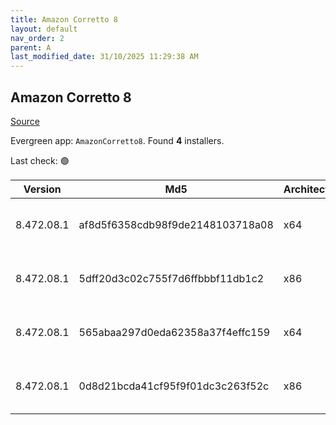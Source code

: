 ```yaml
---
title: Amazon Corretto 8
layout: default
nav_order: 2
parent: A
last_modified_date: 31/10/2025 11:29:38 AM
---
```


## Amazon Corretto 8

[Source](https://aws.amazon.com/corretto/)

Evergreen app: `AmazonCorretto8`. Found **4** installers.

Last check: 🟢

| Version    | Md5                              | Architecture | Type | URI                                                                                                                                                                                                      |
| ---------- | -------------------------------- | ------------ | ---- | -------------------------------------------------------------------------------------------------------------------------------------------------------------------------------------------------------- |
| 8.472.08.1 | af8d5f6358cdb98f9de2148103718a08 | x64          | msi  | [https://corretto.aws/downloads/resources/8.472.08.1/amazon-corretto-8.472.08.1-windows-x64-jdk.msi](https://corretto.aws/downloads/resources/8.472.08.1/amazon-corretto-8.472.08.1-windows-x64-jdk.msi) |
| 8.472.08.1 | 5dff20d3c02c755f7d6ffbbbf11db1c2 | x86          | msi  | [https://corretto.aws/downloads/resources/8.472.08.1/amazon-corretto-8.472.08.1-windows-x86-jdk.msi](https://corretto.aws/downloads/resources/8.472.08.1/amazon-corretto-8.472.08.1-windows-x86-jdk.msi) |
| 8.472.08.1 | 565abaa297d0eda62358a37f4effc159 | x64          | zip  | [https://corretto.aws/downloads/resources/8.472.08.1/amazon-corretto-8.472.08.1-windows-x64-jre.zip](https://corretto.aws/downloads/resources/8.472.08.1/amazon-corretto-8.472.08.1-windows-x64-jre.zip) |
| 8.472.08.1 | 0d8d21bcda41cf95f9f01dc3c263f52c | x86          | zip  | [https://corretto.aws/downloads/resources/8.472.08.1/amazon-corretto-8.472.08.1-windows-x86-jre.zip](https://corretto.aws/downloads/resources/8.472.08.1/amazon-corretto-8.472.08.1-windows-x86-jre.zip) |

